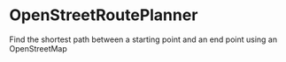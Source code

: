 # OpenStreetRoutePlanner
Find the shortest path between a starting point and an end point using an OpenStreetMap
